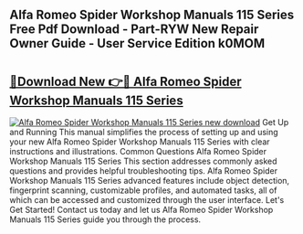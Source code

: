 ## Alfa Romeo Spider Workshop Manuals 115 Series Free Pdf Download - Part-RYW New Repair Owner Guide - User Service Edition k0MOM

# <h2><a href="http://bc72776.oget.top/?id=Alfa+Romeo+Spider+Workshop+Manuals+115+Series">🔗Download New 👉🔴 Alfa Romeo Spider Workshop Manuals 115 Series</a></h2>

[![Alfa Romeo Spider Workshop Manuals 115 Series new download](https://i.imgur.com/5g1atiW.png)](http://bc72776.oget.top/?id=Alfa+Romeo+Spider+Workshop+Manuals+115+Series)
Get Up and Running This manual simplifies the process of setting up and using your new Alfa Romeo Spider Workshop Manuals 115 Series with clear instructions and illustrations. Common Questions Alfa Romeo Spider Workshop Manuals 115 Series This section addresses commonly asked questions and provides helpful troubleshooting tips. Alfa Romeo Spider Workshop Manuals 115 Series advanced features include object detection, fingerprint scanning, customizable profiles, and automated tasks, all of which can be accessed and customized through the user interface. Let's Get Started! Contact us today and let us Alfa Romeo Spider Workshop Manuals 115 Series guide you through the process.
